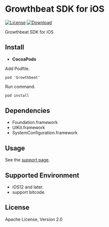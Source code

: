 Growthbeat SDK for iOS
===
[![License](https://img.shields.io/badge/license-Apache%202-blue.svg)](https://www.apache.org/licenses/LICENSE-2.0)
[![Download](https://img.shields.io/cocoapods/v/Growthbeat.svg)](https://cocoapods.org/pods/Growthbeat)

Growthbeat SDK for iOS

## Install

- **CocoaPods**

Add Podfile.

```
pod 'Growthbeat'
```

Run command.

```sh
pod install
```

## Dependencies

- Foundation.framework
- UIKit.framework
- SystemConfiguration.framework

## Usage

See the [support page](http://support.growthbeat.com/).

## Supported Environment

* iOS12 and later.
* support bitcode.

## License

Apache License, Version 2.0

